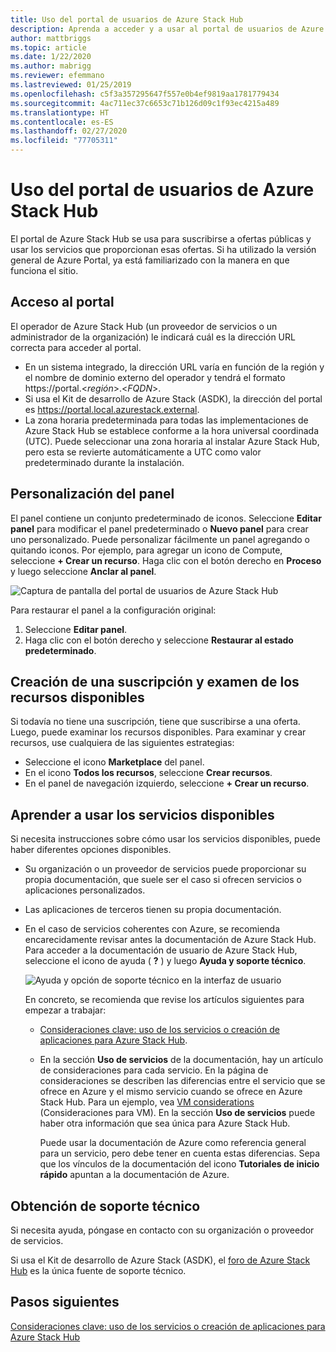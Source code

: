 ```yaml
---
title: Uso del portal de usuarios de Azure Stack Hub
description: Aprenda a acceder y a usar al portal de usuarios de Azure Stack Hub.
author: mattbriggs
ms.topic: article
ms.date: 1/22/2020
ms.author: mabrigg
ms.reviewer: efemmano
ms.lastreviewed: 01/25/2019
ms.openlocfilehash: c5f3a357295647f557e0b4ef9819aa1781779434
ms.sourcegitcommit: 4ac711ec37c6653c71b126d09c1f93ec4215a489
ms.translationtype: HT
ms.contentlocale: es-ES
ms.lasthandoff: 02/27/2020
ms.locfileid: "77705311"
---
```

# <a name="use-the-azure-stack-hub-user-portal"></a>Uso del portal de usuarios de Azure Stack Hub

El portal de Azure Stack Hub se usa para suscribirse a ofertas públicas y usar los servicios que proporcionan esas ofertas. Si ha utilizado la versión general de Azure Portal, ya está familiarizado con la manera en que funciona el sitio.

## <a name="access-the-portal"></a>Acceso al portal

El operador de Azure Stack Hub (un proveedor de servicios o un administrador de la organización) le indicará cuál es la dirección URL correcta para acceder al portal.

- En un sistema integrado, la dirección URL varía en función de la región y el nombre de dominio externo del operador y tendrá el formato https://portal.&lt;*región*&gt;.&lt;*FQDN*&gt;.
- Si usa el Kit de desarrollo de Azure Stack (ASDK), la dirección del portal es https://portal.local.azurestack.external.
- La zona horaria predeterminada para todas las implementaciones de Azure Stack Hub se establece conforme a la hora universal coordinada (UTC). Puede seleccionar una zona horaria al instalar Azure Stack Hub, pero esta se revierte automáticamente a UTC como valor predeterminado durante la instalación.

## <a name="customize-the-dashboard"></a>Personalización del panel

El panel contiene un conjunto predeterminado de iconos. Seleccione **Editar panel** para modificar el panel predeterminado o **Nuevo panel** para crear uno personalizado. Puede personalizar fácilmente un panel agregando o quitando iconos. Por ejemplo, para agregar un icono de Compute, seleccione **+ Crear un recurso**. Haga clic con el botón derecho en **Proceso** y luego seleccione **Anclar al panel**.

![Captura de pantalla del portal de usuarios de Azure Stack Hub](media/azure-stack-use-portal/userportal.png)

Para restaurar el panel a la configuración original:
1.  Seleccione **Editar panel**. 
2.  Haga clic con el botón derecho y seleccione **Restaurar al estado predeterminado**.

## <a name="create-subscription-and-browse-available-resources"></a>Creación de una suscripción y examen de los recursos disponibles

Si todavía no tiene una suscripción, tiene que suscribirse a una oferta. Luego, puede examinar los recursos disponibles. Para examinar y crear recursos, use cualquiera de las siguientes estrategias:

- Seleccione el icono **Marketplace** del panel.
- En el icono **Todos los recursos**, seleccione **Crear recursos**.
- En el panel de navegación izquierdo, seleccione **+ Crear un recurso**.

## <a name="learn-how-to-use-available-services"></a>Aprender a usar los servicios disponibles

Si necesita instrucciones sobre cómo usar los servicios disponibles, puede haber diferentes opciones disponibles.

- Su organización o un proveedor de servicios puede proporcionar su propia documentación, que suele ser el caso si ofrecen servicios o aplicaciones personalizados.
- Las aplicaciones de terceros tienen su propia documentación.
- En el caso de servicios coherentes con Azure, se recomienda encarecidamente revisar antes la documentación de Azure Stack Hub. Para acceder a la documentación de usuario de Azure Stack Hub, seleccione el icono de ayuda ( **?** ) y luego **Ayuda y soporte técnico**.

    ![Ayuda y opción de soporte técnico en la interfaz de usuario](media/azure-stack-use-portal/HelpAndSupport.png)

    En concreto, se recomienda que revise los artículos siguientes para empezar a trabajar:

    - [Consideraciones clave: uso de los servicios o creación de aplicaciones para Azure Stack Hub](azure-stack-considerations.md).
    - En la sección **Uso de servicios** de la documentación, hay un artículo de consideraciones para cada servicio. En la página de consideraciones se describen las diferencias entre el servicio que se ofrece en Azure y el mismo servicio cuando se ofrece en Azure Stack Hub. Para un ejemplo, vea [VM considerations](azure-stack-vm-considerations.md) (Consideraciones para VM). En la sección **Uso de servicios** puede haber otra información que sea única para Azure Stack Hub.

      Puede usar la documentación de Azure como referencia general para un servicio, pero debe tener en cuenta estas diferencias. Sepa que los vínculos de la documentación del icono **Tutoriales de inicio rápido** apuntan a la documentación de Azure.

## <a name="get-support"></a>Obtención de soporte técnico

Si necesita ayuda, póngase en contacto con su organización o proveedor de servicios.

Si usa el Kit de desarrollo de Azure Stack (ASDK), el [foro de Azure Stack Hub](https://social.msdn.microsoft.com/Forums/azure/home?forum=azurestack) es la única fuente de soporte técnico.

## <a name="next-steps"></a>Pasos siguientes

[Consideraciones clave: uso de los servicios o creación de aplicaciones para Azure Stack Hub](azure-stack-considerations.md)
